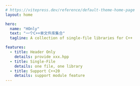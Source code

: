 ```yaml
---
# https://vitepress.dev/reference/default-theme-home-page
layout: home

hero:
  name: "HOnly"
  text: "一个C++单文件库集合"
  tagline: A collection of single-file libraries for C++

features:
  - title: Header Only
    details: provide xxx.hpp
  - title: Single-File
    details: one file, one library
  - title: Support C++20
    details: support module feature
---
```


